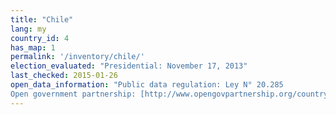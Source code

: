 ```yaml
---
title: "Chile"
lang: my
country_id: 4
has_map: 1
permalink: '/inventory/chile/'
election_evaluated: "Presidential: November 17, 2013"
last_checked: 2015-01-26
open_data_information: "Public data regulation: Ley N° 20.285  
Open government partnership: [http://www.opengovpartnership.org/country/chile](http://www.opengovpartnership.org/country/chile)"
---
```

